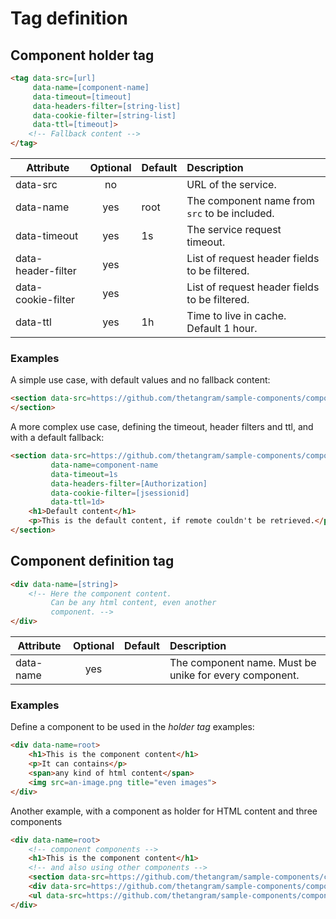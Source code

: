 # Tag definition

## Component holder tag

```html
<tag data-src=[url] 
     data-name=[component-name] 
     data-timeout=[timeout] 
     data-headers-filter=[string-list] 
     data-cookie-filter=[string-list] 
     data-ttl=[timeout]>
    <!-- Fallback content -->
</tag> 
```

| Attribute          | Optional | Default | Description                                   |
| -------------------|:--------:|:--------|:----------------------------------------------|
| data-src           | no       |         | URL of the service.                           |
| data-name          | yes      | root    | The component name from `src` to be included. |
| data-timeout       | yes      | 1s      | The service request timeout.                  |
| data-header-filter | yes      |         | List of request header fields to be filtered. |
| data-cookie-filter | yes      |         | List of request header fields to be filtered. |
| data-ttl           | yes      | 1h      | Time to live in cache. Default 1 hour.        |


### Examples

A simple use case, with default values and no fallback content:

```html
<section data-src=https://github.com/thetangram/sample-components/component1>
</section> 
```

A more complex use case, defining the timeout, header filters and ttl, and with 
a default fallback:

```html
<section data-src=https://github.com/thetangram/sample-components/component1
         data-name=component-name
         data-timeout=1s
         data-headers-filter=[Authorization] 
         data-cookie-filter=[jsessionid] 
         data-ttl=1d>
    <h1>Default content</h1>
    <p>This is the default content, if remote couldn't be retrieved.</p>
</section> 
```


## Component definition tag

```html
<div data-name=[string]>
    <!-- Here the component content.
         Can be any html content, even another
         component. -->
</div> 
```

| Attribute | Optional | Default | Description                                            |
| ----------|:--------:|:--------|:-------------------------------------------------------|
| data-name | yes      |         | The component name. Must be unike for every component. |


### Examples

Define a component to be used in the *holder tag* examples:

```html
<div data-name=root>
    <h1>This is the component content</h1>
    <p>It can contains</p>
    <span>any kind of html content</span>
    <img src=an-image.png title="even images">   
</div> 
```

Another example, with a component as holder for HTML content and three components

```html
<div data-name=root>
    <!-- component components -->
    <h1>This is the component content</h1>
    <!-- and also using other components -->
    <section data-src=https://github.com/thetangram/sample-components/component1></section> 
    <div data-src=https://github.com/thetangram/sample-components/component2></div> 
    <ul data-src=https://github.com/thetangram/sample-components/component3></ul> 
</div> 
```
